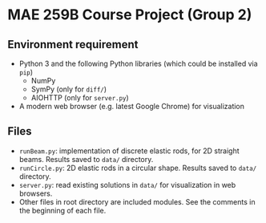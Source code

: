 MAE 259B Course Project (Group 2)
====

Environment requirement
----
- Python 3 and the following Python libraries (which could be installed via `pip`)
    - NumPy
    - SymPy (only for `diff/`)
    - AIOHTTP (only for `server.py`)
- A modern web browser (e.g. latest Google Chrome) for visualization

Files
----
- `runBeam.py`: implementation of discrete elastic rods, for 2D straight beams. Results saved to `data/` directory.
- `runCircle.py`: 2D elastic rods in a circular shape. Results saved to `data/` directory.
- `server.py`: read existing solutions in `data/` for visualization in web browsers.
- Other files in root directory are included modules. See the comments in the beginning of each file.